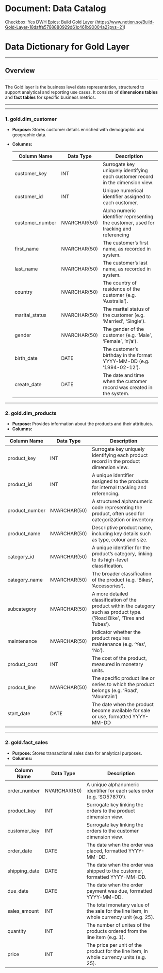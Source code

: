 # Document: Data Catalog

Checkbox: Yes
DWH Epics: Build Gold Layer (https://www.notion.so/Build-Gold-Layer-18daffe5768880929d61c461b90004a2?pvs=21)

# Data Dictionary for Gold Layer

---

## Overview

---

The Gold layer is the business level data representation, structured to support analytical and reporting use cases. It consists of **dimensions  tables** and **fact tables** for specific business metrics.

---

---

### 1. gold.dim_customer

- **Purpose:** Stores customer details enriched with demographic and geographic data.
- **Columns:**
    
    
    | **Column Name** | **Data Type** | **Description** |
    | --- | --- | --- |
    | customer_key | INT | Surrogate key uniquely identifying each customer record in the dimension view. |
    | customer_id | INT | Unique numerical identifier assigned to each customer. |
    | customer_number | NVARCHAR(50) | Alpha numeric identifier representing the customer, used for tracking and referencing |
    | first_name | NVARCHAR(50) | The customer’s first name, as recorded in system. |
    | last_name | NVARCHAR(50) | The customer’s last name, as recorded in system. |
    | country | NVARCHAR(50) | The country of residence of the customer (e.g. ‘Australia’). |
    | marital_status | NVARCHAR(50) | The marital status of the customer (e.g. ‘Married’, ‘Single’). |
    | gender | NVARCHAR(50) | The gender of the customer (e.g. ‘Male’, ‘Female’, ‘n’/a’). |
    | birth_date | DATE | The customer’s birthday in the format YYYY-MM-DD (e.g. ‘1994-02-12’). |
    | create_date | DATE | The date and time when the customer record was created in the system. |

---

### 2. gold.dim_products

- **Purpose:** Provides information about the products and their attributes.
- **Columns:**

| **Column Name** | **Data Type** | **Description** |
| --- | --- | --- |
| product_key | INT | Surrogate key uniquely identifying each product record in the product dimension view. |
| product_id | INT | A unique identifier assigned to the products for internal tracking and referencing. |
| product_number | NVARCHAR(50) | A structured alphanumeric code representing the product, often used for categorization or inventory. |
| product_name | NVARCHAR(50) | Descriptive product name, including key details such as type, colour and size. |
| category_id | NVARCHAR(50) | A unique identifier for the product’s category, linking to its high-level classification. |
| category_name | NVARCHAR(50) | The broader classification of the product (e.g. ‘Bikes’, ’Accessories’). |
| subcategory | NVARCHAR(50) | A more detailed classification of the product within the category such as product type. (’Road Bike’, ‘Tires and Tubes’). |
| maintenance | NVARCHAR(50) | Indicator whether the product requires maintenance (e.g. ‘Yes’, ‘No’). |
| product_cost | INT | The cost of the product, measured in monetary units. |
| prodcut_line | NVARCHAR(50) | The specific product line or series to which the product belongs (e.g. ‘Road’, ‘Mountain’) |
| start_date | DATE | The date when the product become available for sale or use, formatted YYYY-MM-DD |

---

### 2. gold.fact_sales

- **Purpose:** Stores transactional sales data for analytical purposes.
- **Columns:**

| **Column Name** | **Data Type** | **Description** |
| --- | --- | --- |
| order_number | NVARCHAR(50) | A unique alphanumeric identifier for each sales order (e.g. ‘SO57870’). |
| product_key | INT | Surrogate key linking the orders to the product dimension view. |
| customer_key | INT | Surrogate key linking the orders to the customer dimension view. |
| order_date | DATE | The date when the order was placed, formatted YYYY-MM-DD. |
| shipping_date | DATE | The date when the order was shipped to the customer, formatted YYYY-MM-DD. |
| due_date | DATE | The date when the order payment was due, formatted YYYY-MM-DD. |
| sales_amount | INT | The total monetary value of the sale for the line item, in whole currency unit (e.g. 25). |
| quantity | INT | The number of unites of the products ordered from the line item (e.g. 1). |
| price | INT | The price per unit of the product for the line item, in whole currency units (e.g. 25). |